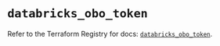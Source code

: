 # `databricks_obo_token`

Refer to the Terraform Registry for docs: [`databricks_obo_token`](https://registry.terraform.io/providers/databricks/databricks/1.42.0/docs/resources/obo_token).
